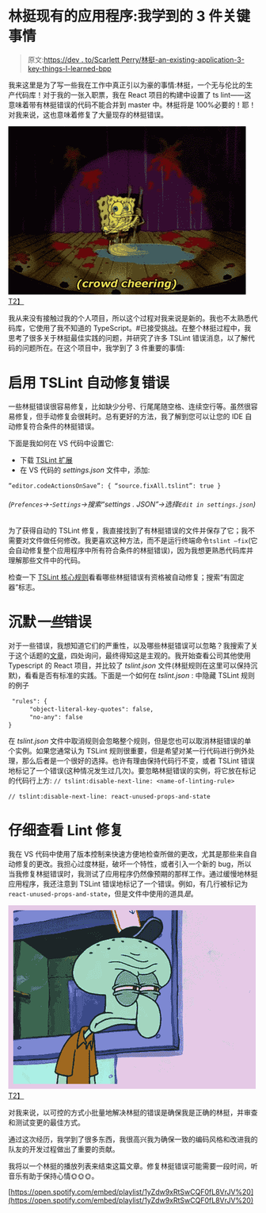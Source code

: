 # 林挺现有的应用程序:我学到的 3 件关键事情

> 原文:[https://dev . to/Scarlett Perry/林挺-an-existing-application-3-key-things-I-learned-bpp](https://dev.to/scarlettperry/linting-an-existing-application-3-key-things-i-learned-bpp)

我来这里是为了写一些我在工作中真正引以为豪的事情:林挺，一个无与伦比的生产代码库！对于我的一张入职票，我在 React 项目的构建中设置了 ts lint——这意味着带有林挺错误的代码不能合并到 master 中。林挺将是 100%必要的！耶！对我来说，这也意味着修复了大量现存的林挺错误。

[![cleaning gif](img/77847387318be381d003f18df3fca5b9.png)T2】](https://i.giphy.com/media/LLR3cBvqxpamY/giphy.gif)

我从来没有接触过我的个人项目，所以这个过程对我来说是新的。我也不太熟悉代码库，它使用了我不知道的 TypeScript。#已接受挑战。在整个林挺过程中，我思考了很多关于林挺最佳实践的问题，并研究了许多 TSLint 错误消息，以了解代码的问题所在。在这个项目中，我学到了 3 件重要的事情:

# [](#enable-tslint-to-auto-fix-errors)启用 TSLint 自动修复错误

一些林挺错误很容易修复，比如缺少分号、行尾尾随空格、连续空行等。虽然很容易修复，但手动修复会很耗时。总有更好的方法，我了解到您可以让您的 IDE 自动修复符合条件的林挺错误。

下面是我如何在 VS 代码中设置它:

*   下载 [TSLint 扩展](https://marketplace.visualstudio.com/items?itemName=ms-vscode.vscode-typescript-tslint-plugin)
*   在 VS 代码的 *settings.json* 文件中，添加:

```
”editor.codeActionsOnSave”: { “source.fixAll.tslint”: true } 
```

###### (`Prefences`->-`Settings`->搜索“settings . JSON”->选择`Edit in settings.json`)

为了获得自动的 TSLint 修复，我直接找到了有林挺错误的文件并保存了它；我不需要对文件做任何修改。我更喜欢这种方法，而不是运行终端命令`tslint —fix`(它会自动修复整个应用程序中所有符合条件的林挺错误)，因为我想更熟悉代码库并理解那些文件中的代码。

检查一下 [TSLint 核心规则](https://palantir.github.io/tslint/rules/)看看哪些林挺错误有资格被自动修复；搜索“有固定器”标志。

# [](#silence-some-errors)沉默*一些*错误

对于一些错误，我想知道它们的严重性，以及哪些林挺错误可以忽略？我搜索了关于这个话题的[文章](http://help.embold.io/tslint-high/)，四处询问，最终得知这是主观的。我开始查看公司其他使用 Typescript 的 React 项目，并比较了 *tslint.json* 文件(林挺规则在这里可以保持沉默)，看看是否有标准的实践。下面是一个如何在 *tslint.json* :
中隐藏 TSLint 规则的例子

```
 "rules": {
      "object-literal-key-quotes": false,
      "no-any": false
} 
```

在 *tslint.json* 文件中取消规则会忽略整个规则，但是您也可以取消林挺错误的单个实例。如果您通常认为 TSLint 规则很重要，但是希望对某一行代码进行例外处理，那么后者是一个很好的选择。也许有理由保持代码行不变，或者 TSLint 错误地标记了一个错误(这种情况发生过几次)。要忽略林挺错误的实例，将它放在标记的代码行上方:
`// tslint:disable-next-line: <name-of-linting-rule>`

```
// tslint:disable-next-line: react-unused-props-and-state 
```

# [](#carefully-review-lint-fixes)仔细查看 Lint 修复

我在 VS 代码中使用了版本控制来快速方便地检查所做的更改，尤其是那些来自自动修复的更改。我担心过度林挺，破坏一个特性，或者引入一个新的 bug，所以当我修复林挺错误时，我测试了应用程序仍然像预期的那样工作。通过缓慢地林挺应用程序，我还注意到 TSLint 错误地标记了一个错误。例如，有几行被标记为`react-unused-props-and-state`，但是文件中使用的道具*是*。

[![suspicious gif](img/6aad3402244a1aeb1e0dda14796f4f9f.png)T2】](https://i.giphy.com/media/lxfXcVFaE42By/giphy.gif)

对我来说，以可控的方式小批量地解决林挺的错误是确保我是正确的林挺，并审查和测试变更的最佳方式。

通过这次经历，我学到了很多东西，我很高兴我为确保一致的编码风格和改进我的队友的开发过程做出了重要的贡献。

我将以一个林挺的播放列表来结束这篇文章。修复林挺错误可能需要一段时间，听音乐有助于保持心情🌞🌞🌞。

[https://open.spotify.com/embed/playlist/1yZdw9xRtSwCQF0fL8VrJV%20](https://open.spotify.com/embed/playlist/1yZdw9xRtSwCQF0fL8VrJV%20)